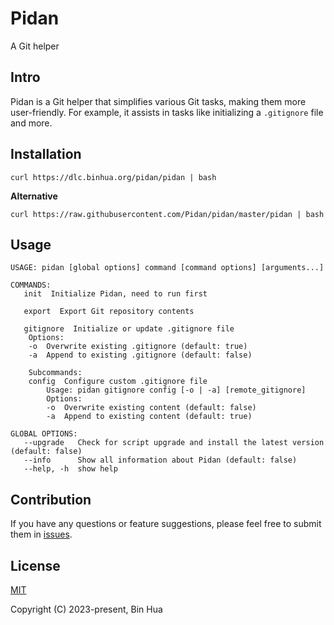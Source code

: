 # Pidan
A Git helper

## Intro

Pidan is a Git helper that simplifies various Git tasks, making them more user-friendly. For example, it assists in tasks like initializing a `.gitignore` file and more.

## Installation

```
curl https://dlc.binhua.org/pidan/pidan | bash
```

**Alternative**

```
curl https://raw.githubusercontent.com/Pidan/pidan/master/pidan | bash
```

## Usage

```
USAGE: pidan [global options] command [command options] [arguments...]

COMMANDS:
   init  Initialize Pidan, need to run first

   export  Export Git repository contents

   gitignore  Initialize or update .gitignore file
    Options:
    -o  Overwrite existing .gitignore (default: true)
    -a  Append to existing .gitignore (default: false)
    
    Subcommands:
    config  Configure custom .gitignore file
        Usage: pidan gitignore config [-o | -a] [remote_gitignore]
        Options:
        -o  Overwrite existing content (default: false)
        -a  Append to existing content (default: true)

GLOBAL OPTIONS:
   --upgrade   Check for script upgrade and install the latest version (default: false)
   --info      Show all information about Pidan (default: false)
   --help, -h  show help
```

## Contribution

If you have any questions or feature suggestions, please feel free to submit them in [issues](https://github.com/Pidan/pidan/issues).

## License

[MIT](LICENSE)

Copyright (C) 2023-present, Bin Hua
